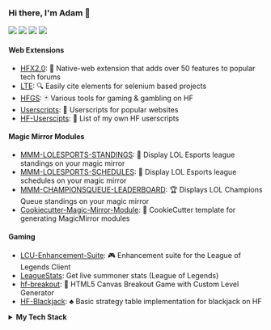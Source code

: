 ### Hi there, I'm Adam 👋
[![](https://img.shields.io/badge/-GitHub-%23181717?style=flat&logo=github)](https://github.com/xadamxk)
[![](https://img.shields.io/badge/LinkedIn-blue?style=flat&logo=linkedin)](https://www.linkedin.com/in/adam-koewler-526957a3/)
[![](https://img.shields.io/badge/Twitch-purple?style=flat&logo=twitch)](https://www.twitch.tv/xadamxk)
[![](https://img.shields.io/badge/Reddit-gray?style=flat&logo=reddit)](https://www.reddit.com/user/xadamxk/)

#### Web Extensions
- [HFX2.0](https://github.com/xadamxk/HFX2.0): 🧰 Native-web extension that adds over 50 features to popular tech forums
- [LTE](https://github.com/xadamxk/LTE): 🔍 Easily cite elements for selenium based projects
- [HFGS](https://github.com/xadamxk/HFGS): 🃏 Various tools for gaming & gambling on HF
- [Userscripts](https://github.com/xadamxk/Userscripts): 📖 Userscripts for popular websites
- [HF-Userscipts](https://github.com/xadamxk/HF-Userscripts): 📃 List of my own HF userscripts
#### Magic Mirror Modules
- [MMM-LOLESPORTS-STANDINGS](https://github.com/xadamxk/MMM-LOLESPORTS-STANDINGS): 🥇 Display LOL Esports league standings on your magic mirror
- [MMM-LOLESPORTS-SCHEDULES](https://github.com/xadamxk/MMM-LOLESPORTS-SCHEDULES): 📅 Display LOL Esports league schedules on your magic mirror
- [MMM-CHAMPIONSQUEUE-LEADERBOARD](https://github.com/xadamxk/MMM-CHAMPIONSQUEUE-LEADERBOARD): 🏆 Displays LOL Champions Queue standings on your magic mirror
- [Cookiecutter-Magic-Mirror-Module](https://github.com/xadamxk/cookiecutter-magic-mirror-module): :cookie: CookieCutter template for generating MagicMirror modules
#### Gaming
- [LCU-Enhancement-Suite](https://github.com/xadamxk/LCU-Enhancement-Suite): 🎮 Enhancement suite for the League of Legends Client
- [LeagueStats](https://github.com/xadamxk/LeagueStats):  Get live summoner stats (League of Legends)
- [hf-breakout](https://github.com/xadamxk/hf-breakout): 👾 HTML5 Canvas Breakout Game with Custom Level Generator
- [HF-Blackjack](https://github.com/xadamxk/HF-Blackjack): ♣️ Basic strategy table implementation for blackjack on HF

<details> 
  <summary><b>My Tech Stack</b></summary>
  <h3>Databases / ORMs</h3>
  <img src="https://img.shields.io/badge/Amazon%20DynamoDB-4053D6?style=for-the-badge&logo=Amazon%20DynamoDB&logoColor=white"></img>
  <img src="https://img.shields.io/badge/MongoDB-%234ea94b.svg?style=for-the-badge&logo=mongodb&logoColor=white"></img>
  <img src="https://img.shields.io/badge/postgres-%23316192.svg?style=for-the-badge&logo=postgresql&logoColor=white"></img>
  <img src="https://img.shields.io/badge/redis-%23DD0031.svg?style=for-the-badge&logo=redis&logoColor=white"></img>
  <img src="https://img.shields.io/badge/Sequelize-52B0E7?style=for-the-badge&logo=Sequelize&logoColor=white"></img>
  
  <h3>Frameworks, Platforms, and Libraries</h3>
  <img src="https://img.shields.io/badge/angular-%23DD0031.svg?style=for-the-badge&logo=angular&logoColor=white"></img>
  <img src="https://img.shields.io/badge/bootstrap-%23563D7C.svg?style=for-the-badge&logo=bootstrap&logoColor=white"></img>
  <img src="https://img.shields.io/badge/chart.js-F5788D.svg?style=for-the-badge&logo=chart.js&logoColor=white"></img>
  <img src="https://img.shields.io/badge/Electron-191970?style=for-the-badge&logo=Electron&logoColor=white"></img>
  <img src="https://img.shields.io/badge/express.js-%23404d59.svg?style=for-the-badge&logo=express&logoColor=%2361DAFB"></img>
  <img src="https://img.shields.io/badge/jquery-%230769AD.svg?style=for-the-badge&logo=jquery&logoColor=white"></img>
  <img src="https://img.shields.io/badge/Material%20UI-007FFF?style=for-the-badge&logo=mui&logoColor=white"></img>
  <img src="https://img.shields.io/badge/NPM-%23000000.svg?style=for-the-badge&logo=npm&logoColor=white"></img>
  <img src="https://img.shields.io/badge/nestjs-E0234E?style=for-the-badge&logo=nestjs&logoColor=white"></img>
  <img src="https://img.shields.io/badge/Next-black?style=for-the-badge&logo=next.js&logoColor=white"></img>
  <img src="https://img.shields.io/badge/node.js-6DA55F?style=for-the-badge&logo=node.js&logoColor=white"></img>
  <img src="https://img.shields.io/badge/react-%2320232a.svg?style=for-the-badge&logo=react&logoColor=%2361DAFB"></img>
  <img src="https://img.shields.io/badge/tailwindcss-%2338B2AC.svg?style=for-the-badge&logo=tailwind-css&logoColor=white"></img>
  <img src="https://img.shields.io/badge/yarn-%232C8EBB.svg?style=for-the-badge&logo=yarn&logoColor=white"></img>
  
  <h3>Hosting/SaaS</h3>
  <img src="https://img.shields.io/badge/AWS-%23FF9900.svg?style=for-the-badge&logo=amazon-aws&logoColor=white"></img>
  <img src="https://img.shields.io/badge/firebase-%23039BE5.svg?style=for-the-badge&logo=firebase"></img>
  <img src="https://img.shields.io/badge/vercel-%23000000.svg?style=for-the-badge&logo=vercel&logoColor=white"></img>
  
  <h3>Languages</h3>
  <img src="https://img.shields.io/badge/css3-%231572B6.svg?style=for-the-badge&logo=css3&logoColor=white"></img>
  <img src="https://img.shields.io/badge/go-%2300ADD8.svg?style=for-the-badge&logo=go&logoColor=white"></img>
  <img src="https://img.shields.io/badge/html5-%23E34F26.svg?style=for-the-badge&logo=html5&logoColor=white"></img>
  <img src="https://img.shields.io/badge/java-%23ED8B00.svg?style=for-the-badge&logo=java&logoColor=white"></img>
  <img src="https://img.shields.io/badge/javascript-%23323330.svg?style=for-the-badge&logo=javascript&logoColor=%23F7DF1E"></img>
  <img src="https://img.shields.io/badge/python-3670A0?style=for-the-badge&logo=python&logoColor=ffdd54"></img>
  <img src="https://img.shields.io/badge/typescript-%23007ACC.svg?style=for-the-badge&logo=typescript&logoColor=white"></img>
  
  <h3>IDEs/Editors</h3>
  <img src="https://img.shields.io/badge/IntelliJ-000000.svg?style=for-the-badge&logo=intellij-idea&logoColor=white"></img>
  <img src="https://img.shields.io/badge/pycharm-143?style=for-the-badge&logo=pycharm&logoColor=black&color=black&labelColor=green"></img>
  <img src="https://img.shields.io/badge/Visual%20Studio%20Code-0078d7.svg?style=for-the-badge&logo=visual-studio-code&logoColor=white"></img>
  <img src="https://img.shields.io/badge/Visual%20Studio-5C2D91.svg?style=for-the-badge&logo=visual-studio&logoColor=white"></img>
  <img src="https://img.shields.io/badge/webstorm-143?style=for-the-badge&logo=webstorm&logoColor=white&color=black"></img>
  
  <h3>Operating Systems</h3>
  <img src="https://img.shields.io/badge/cent%20os-002260?style=for-the-badge&logo=centos&logoColor=F0F0F0"></img>
  <img src="https://img.shields.io/badge/iOS-000000?style=for-the-badge&logo=ios&logoColor=white"></img>
  <img src="https://img.shields.io/badge/mac%20os-000000?style=for-the-badge&logo=macos&logoColor=F0F0F0"></img>
  <img src="https://img.shields.io/badge/Windows-0078D6?style=for-the-badge&logo=windows&logoColor=white"></img>
  <img src="https://img.shields.io/badge/Ubuntu-E95420?style=for-the-badge&logo=ubuntu&logoColor=white"></img>
  
  <h3>Testing</h3>
  <img src="https://img.shields.io/badge/-cypress-%23E5E5E5?style=for-the-badge&logo=cypress&logoColor=058a5e"></img>
  <img src="https://img.shields.io/badge/-jest-%23C21325?style=for-the-badge&logo=jest&logoColor=white"></img>
  <img src="https://img.shields.io/badge/-selenium-%43B02A?style=for-the-badge&logo=selenium&logoColor=white"></img>
  
  <h3>Version Control</h3>
  <img src="https://img.shields.io/badge/bitbucket-%230047B3.svg?style=for-the-badge&logo=bitbucket&logoColor=white"></img>
  <img src="https://img.shields.io/badge/git-%23F05033.svg?style=for-the-badge&logo=git&logoColor=white"></img>
  <img src="https://img.shields.io/badge/github-%23121011.svg?style=for-the-badge&logo=github&logoColor=white"></img>
  
  <h3>Other Tools, Frameworks, or Services</h3>
  <img src="https://img.shields.io/badge/-Arduino-00979D?style=for-the-badge&logo=Arduino&logoColor=white"></img>
  <img src="https://img.shields.io/badge/docker-%230db7ed.svg?style=for-the-badge&logo=docker&logoColor=white"></img>
  <img src="https://img.shields.io/badge/jira-%230A0FFF.svg?style=for-the-badge&logo=jira&logoColor=white"></img>
  <img src="https://img.shields.io/badge/Postman-FF6C37?style=for-the-badge&logo=postman&logoColor=white"></img>
  <img src="https://img.shields.io/badge/-RaspberryPi-C51A4A?style=for-the-badge&logo=Raspberry-Pi"></img>
  <img src="https://img.shields.io/badge/Swagger-85EA2D?style=for-the-badge&logo=Swagger&logoColor=white"></img>
  <img src="https://img.shields.io/badge/terraform-%235835CC.svg?style=for-the-badge&logo=terraform&logoColor=white"></img>
  <img src="https://img.shields.io/badge/jenkins-%232C5263.svg?style=for-the-badge&logo=jenkins&logoColor=white"></img>
</details>

